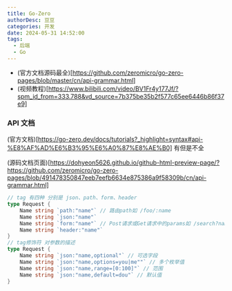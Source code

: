 ```yaml
---
title: Go-Zero
authorDesc: 豆豆
categories: 开发
date: 2024-05-31 14:52:00
tags:
  - 后端
  - Go
---
```


* (官方文档源码最全)[https://github.com/zeromicro/go-zero-pages/blob/master/cn/api-grammar.html]
* (视频教程)[https://www.bilibili.com/video/BV1Fr4y177Jf/?spm_id_from=333.788&vd_source=7b375be35b2f577c65ee6446b86f37e9]

### API 文档
(官方文档)[https://go-zero.dev/docs/tutorials?_highlight=syntax#api-%E8%AF%AD%E6%B3%95%E6%A0%87%E8%AE%B0] 有但是不全

(源码文档页面)[https://dohyeon5626.github.io/github-html-preview-page/?https://github.com/zeromicro/go-zero-pages/blob/491478350847eeb7eefb6634e875386a9f58309b/cn/api-grammar.html]

``` go
// tag 有四种 分别是 json、path、form、header
type Request {
	Name string `path:"name"` // 路由path如 /foo/:name
	Name string `json:"name"`
	Name string `form:"name"` // Post请求或Get请求中的params如 /search?name=xx 参数
	Name string `header:"name"`
}
// tag修饰符 对参数的描述
type Request {
	Name string `json:"name,optional"` // 可选字段
	Name string `json:"name,options=you|me""` // 多个枚举值
	Name string `json:"name,range=[0:100]"` // 范围
	Name string `json:"name,default=dou"` // 默认值
}
```